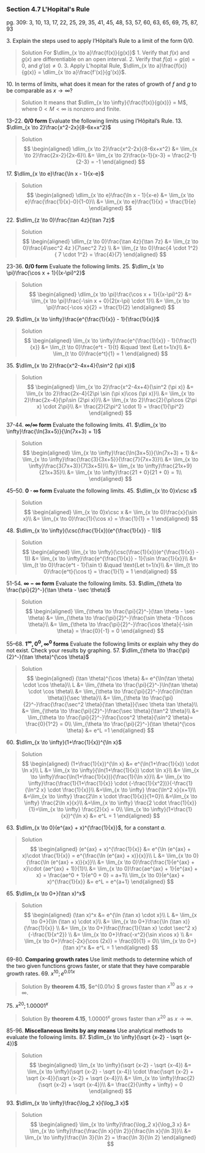 ### Section 4.7 L'Hopital's Rule
pg. 309: 3, 10, 13, 17, 22, 25, 29, 35, 41, 45, 48, 53, 57, 60, 63, 65, 69, 75, 87, 93

3\. Explain the steps used to apply l’Hôpital’s Rule to a limit of the form $0/0$.
>Solution
For $\dlim_{x \to a}\frac{f(x)}{g(x)}$
1\. Verify that $f(x)$ and $g(x)$ are differentiable on an open interval.
2\. Verify that $f(a) = g(a) = 0$, and $g'(a) \ne 0$.
3\. Apply L'hopital Rule, $\dlim_{x \to a}\frac{f(x)}{g(x)} = \dlim_{x \to a}\frac{f'(x)}{g'(x)}$.

10\. In terms of limits, what does it mean for the rates of growth of $f$ and $g$ to be comparable as $x\to \infty$?
>Solution
It means that $\dlim_{x \to \infty}{\frac{f(x)}{g(x)}} = M$, where $0<M<\infty$ is nonzero and finite.

13–22. **$0/0$ form** Evaluate the following limits using l’Hôpital’s Rule.
13\. $\dlim_{x \to 2}\frac{x^2-2x}{8-6x+x^2}$
>Solution
$$
\begin{aligned}
\dlim_{x \to 2}\frac{x^2-2x}{8-6x+x^2} &= \lim_{x \to 2}\frac{2x-2}{2x-6}\\
&= \lim_{x \to 2}\frac{x-1}{x-3} = \frac{2-1}{2-3} = -1
\end{aligned}
$$

17\. $\dlim_{x \to e}\frac{\ln x - 1}{x-e}$
>Solution
$$
\begin{aligned}
\dlim_{x \to e}\frac{\ln x - 1}{x-e} &= \lim_{x \to e}\frac{\frac{1}{x}-0}{1-0}\\
&= \lim_{x \to e}\frac{1}{x} = \frac{1}{e}
\end{aligned}
$$

22\. $\dlim_{z \to 0}\frac{\tan 4z}{\tan 7z}$
>Solution
$$
\begin{aligned}
\dlim_{z \to 0}\frac{\tan 4z}{\tan 7z} &= \lim_{z \to 0}\frac{4\sec^2 4z }{7\sec^2 7z} \\
&= \lim_{z \to 0}\frac{4 \cdot 1^2}{ 7 \cdot 1^2} = \frac{4}{7}
\end{aligned}
$$

23-36\. **$0/0$ form** Evaluate the following limits.
25\. $\dlim_{x \to \pi}\frac{\cos x + 1}{(x-\pi)^2}$
>Solution
$$
\begin{aligned}
\dlim_{x \to \pi}\frac{\cos x + 1}{(x-\pi)^2} &= \lim_{x \to \pi}\frac{-\sin x + 0}{2(x-\pi) \cdot 1}\\
&= \lim_{x \to \pi}\frac{-\cos x}{2} = \frac{1}{2}
\end{aligned}
$$

29\. $\dlim_{x \to \infty}\frac{e^{\frac{1}{x}} - 1}{\frac{1}{x}}$
>Solution
$$
\begin{aligned}
\lim_{x \to \infty}\frac{e^{\frac{1}{x}} - 1}{\frac{1}{x}} &= \lim_{t \to 0}\frac{e^t - 1}{t} &\quad \text {Let t=1/x}\\
&= \lim_{t \to 0}\frac{e^t}{1} = 1
\end{aligned}
$$

35\. $\dlim_{x \to 2}\frac{x^2-4x+4}{\sin^2 (\pi x)}$
>Solution
$$
\begin{aligned}
\lim_{x \to 2}\frac{x^2-4x+4}{\sin^2 (\pi x)} &= \lim_{x \to 2}\frac{2x-4}{2\pi \sin (\pi x)\cos (\pi x)}\\
&= \lim_{x \to 2}\frac{2x-4}{\pi\sin (2\pi x)}\\
&= \lim_{x \to 2}\frac{2}{\pi\cos (2\pi x) \cdot 2\pi}\\
&= \frac{2}{2\pi^2 \cdot 1} = \frac{1}{\pi^2}
\end{aligned}
$$

37-44\. **$\infty/\infty$ form** Evaluate the following limits.
41\. $\dlim_{x \to \infty}\frac{\ln(3x+5)}{\ln(7x+3) + 1}$
>Solution
$$
\begin{aligned}
\lim_{x \to \infty}\frac{\ln(3x+5)}{\ln(7x+3) + 1} &= \lim_{x \to \infty}\frac{\frac{3}{3x+5}}{\frac{7}{7x+3}}\\
&= \lim_{x \to \infty}\frac{3(7x+3)}{7(3x+5)}\\
&= \lim_{x \to \infty}\frac{21x+9}{21x+35}\\
&= \lim_{x \to \infty}\frac{21 + 0}{21 + 0} = 1\\
\end{aligned}
$$

45–50. **$0\cdot \infty$ form** Evaluate the following limits.
45\. $\dlim_{x \to 0}x\csc x$
>Solution
$$
\begin{aligned}
\lim_{x \to 0}x\csc x &= \lim_{x \to 0}\frac{x}{\sin x}\\
&= \lim_{x \to 0}\frac{1}{\cos x} = \frac{1}{1} = 1
\end{aligned}
$$

48\. $\dlim_{x \to \infty}(\csc(\frac{1}{x})(e^{\frac{1}{x}} - 1))$
>Solution
$$
\begin{aligned}
\lim_{x \to \infty}(\csc(\frac{1}{x})(e^{\frac{1}{x}} - 1)) &= \lim_{x \to \infty}\frac{e^{\frac{1}{x}} - 1}{\sin \frac{1}{x}}\\
&= \lim_{t \to 0}\frac{e^t - 1}{\sin t} &\quad \text{Let t=1/x}\\
&= \lim_{t \to 0}\frac{e^t}{\cos t} = \frac{1}{1} = 1
\end{aligned}
$$

51-54\. **$\infty-\infty$ form** Evaluate the following limits.
53\. $\dlim_{\theta \to \frac{\pi}{2}^-}(\tan \theta - \sec \theta)$
>Solution
$$
\begin{aligned}
\lim_{\theta \to \frac{\pi}{2}^-}(\tan \theta - \sec \theta) &= \lim_{\theta \to \frac{\pi}{2}^-}\frac{\sin \theta -1}{\cos \theta}\\
&= \lim_{\theta \to \frac{\pi}{2}^-}\frac{\cos \theta}{-\sin \theta} = \frac{0}{-1} = 0
\end{aligned}
$$

<!-- pagebreak -->
55–68\. **$1^\infty, 0^0, \infty^0$ forms** Evaluate the following limits or explain why they do not exist. Check your results by graphing.
57\. $\dlim_{\theta \to \frac{\pi}{2}^-}(\tan \theta)^{\cos \theta}$
>Solution
$$
\begin{aligned}
(\tan \theta)^{\cos \theta} &= e^{\ln(\tan \theta) \cdot \cos \theta}\\
L &= \lim_{\theta \to \frac{\pi}{2}^-}\ln(\tan \theta) \cdot \cos \theta\\
&= \lim_{\theta \to \frac{\pi}{2}^-}\frac{\ln(\tan \theta)}{\sec \theta}\\
&= \lim_{\theta \to \frac{\pi}{2}^-}\frac{\frac{\sec^2 \theta}{\tan \theta}}{\sec \theta \tan \theta}\\
&= \lim_{\theta \to \frac{\pi}{2}^-}\frac{\sec \theta}{\tan^2 \theta}\\
&= \lim_{\theta \to \frac{\pi}{2}^-}\frac{\cos^2 \theta}{\sin^2 \theta}= \frac{0}{1^2} = 0\\
\lim_{\theta \to \frac{\pi}{2}^-}(\tan \theta)^{\cos \theta} &= e^L =1
\end{aligned}
$$

60\. $\dlim_{x \to \infty}(1+\frac{1}{x})^{\ln x}$
>Solution
$$
\begin{aligned}
(1+\frac{1}{x})^{\ln x} &= e^{\ln(1+\frac{1}{x}) \cdot \ln x}\\
L &= \lim_{x \to \infty}{\ln(1+\frac{1}{x}) \cdot \ln x}\\
&= \lim_{x \to \infty}\frac{\ln(1+\frac{1}{x})}{\frac{1}{\ln x}}\\
&= \lim_{x \to \infty}\frac{\frac{1}{1+\frac{1}{x}} \cdot (-\frac{1}{x^2})}{-\frac{1}{\ln^2 x} \cdot \frac{1}{x}}\\
&=\lim_{x \to \infty} \frac{\ln^2 x}{x+1}\\
&=\lim_{x \to \infty} \frac{2\ln x \cdot \frac{1}{x}}{1+0}\\
&=\lim_{x \to \infty} \frac{2\ln x}{x}\\
&=\lim_{x \to \infty} \frac{2 \cdot \frac{1}{x}}{1}=\lim_{x \to \infty} \frac{2}{x} = 0\\
\lim_{x \to \infty}(1+\frac{1}{x})^{\ln x} &= e^L = 1
\end{aligned}
$$

<!-- pagebreak -->
63\. $\dlim_{x \to 0}(e^{ax} + x)^{\frac{1}{x}}$, for a constant $a$.
>Solution
$$
\begin{aligned}
(e^{ax} + x)^{\frac{1}{x}} &= e^{\ln (e^{ax} + x)\cdot \frac{1}{x}} = e^{\frac{\ln (e^{ax} + x)}{x}}\\
L &= \lim_{x \to 0}{\frac{\ln (e^{ax} + x)}{x}}\\
&= \lim_{x \to 0}\frac{\frac{1}{e^{ax} + x}\cdot (ae^{ax} + 1)}{1}\\
&= \lim_{x \to 0}\frac{ae^{ax} + 1}{e^{ax} + x} = \frac{ae^0 + 1}{e^0 + 0} = a+1\\
\lim_{x \to 0}(e^{ax} + x)^{\frac{1}{x}} &= e^L = e^{a+1}
\end{aligned}
$$

65\. $\dlim_{x \to 0+}(\tan x)^x$
>Solution
$$
\begin{aligned}
(\tan x)^x &= e^{\ln (\tan x) \cdot x}\\
L &= \lim_{x \to 0+}{\ln (\tan x) \cdot x}\\
&= \lim_{x \to 0+}\frac{\ln (\tan x)}{\frac{1}{x}} \\
&= \lim_{x \to 0+}\frac{\frac{1}{\tan x} \cdot \sec^2 x}{-\frac{1}{x^2}} \\
&= \lim_{x \to 0+}\frac{-x^2}{\sin x\cos x} \\
&= \lim_{x \to 0+}\frac{-2x}{\cos (2x)} = \frac{0}{1} = 0\\
\lim_{x \to 0+}(\tan x)^x &= e^L = 1
\end{aligned}
$$

69-80\. **Comparing growth rates** Use limit methods to determine which of the two given functions grows faster, or state that they have comparable growth rates.
69\. $x^{10}; e^{0.01x}$
>Solution
By **theorem 4.15**, $e^{0.01x} $ grows faster than $x^{10}$ as $x \to \infty$.

75\. $x^{20}; 1.00001^x$
>Solution
By **theorem 4.15**, $1.00001^x$ grows faster than $x^{20}$ as $x \to \infty$.

<!-- pagebreak -->
85-96\. **Miscellaneous limits by any means** Use analytical methods to evaluate the following limits.
87\. $\dlim_{x \to \infty}(\sqrt {x-2} - \sqrt {x-4})$
>Solution
$$
\begin{aligned}
\lim_{x \to \infty}(\sqrt {x-2} - \sqrt {x-4}) &= \lim_{x \to \infty}(\sqrt {x-2} - \sqrt {x-4}) \cdot \frac{\sqrt {x-2} + \sqrt {x-4}}{\sqrt {x-2} + \sqrt {x-4}}\\
&= \lim_{x \to \infty}\frac{2}{\sqrt {x-2} + \sqrt {x-4}}\\
&= \frac{2}{\infty + \infty} = 0
\end{aligned}
$$

93\. $\dlim_{x \to \infty}\frac{\log_2 x}{\log_3 x}$
>Solution
$$
\begin{aligned}
\lim_{x \to \infty}\frac{\log_2 x}{\log_3 x} &= \lim_{x \to \infty}\frac{\frac{\ln x}{\ln 2}}{\frac{\ln x}{\ln 3}}\\
&= \lim_{x \to \infty}\frac{\ln 3}{\ln 2} = \frac{\ln 3}{\ln 2}
\end{aligned}
$$
